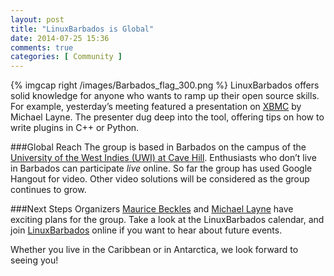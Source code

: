 ```yaml
---
layout: post
title: "LinuxBarbados is Global"
date: 2014-07-25 15:36
comments: true
categories: [ Community ]
---
```

{% imgcap right /images/Barbados_flag_300.png %}
LinuxBarbados offers solid knowledge for anyone who wants to ramp up their open source skills. For example, yesterday’s meeting featured a presentation on [XBMC](http://xbmc.org/) by Michael Layne. The presenter dug deep into the tool, offering tips on how to write plugins in C++ or Python. 
<!--more-->
###Global Reach
The group is based in Barbados on the campus of the [University of the West Indies (UWI) at Cave Hill](http://www.cavehill.uwi.edu/). Enthusiasts who don’t live in Barbados can participate _live_ online. So far the group has used Google Hangout for video. Other video solutions will be considered as the group continues to grow.

###Next Steps
Organizers [Maurice Beckles](http://www.meetup.com/LinuxBarbados/members/143194822/) and [Michael Layne](http://www.meetup.com/LinuxBarbados/members/153574612/) have exciting plans for the group. Take a look at the LinuxBarbados calendar, and join [LinuxBarbados](http://linuxbarbados.org) online if you want to hear about future events.

Whether you live in the Caribbean or in Antarctica, we look forward to seeing you!
